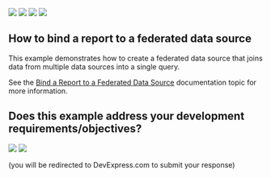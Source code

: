 <!-- default badges list -->
![](https://img.shields.io/endpoint?url=https://codecentral.devexpress.com/api/v1/VersionRange/187623907/22.2.3%2B)
[![](https://img.shields.io/badge/Open_in_DevExpress_Support_Center-FF7200?style=flat-square&logo=DevExpress&logoColor=white)](https://supportcenter.devexpress.com/ticket/details/T828707)
[![](https://img.shields.io/badge/📖_How_to_use_DevExpress_Examples-e9f6fc?style=flat-square)](https://docs.devexpress.com/GeneralInformation/403183)
[![](https://img.shields.io/badge/💬_Leave_Feedback-feecdd?style=flat-square)](#does-this-example-address-your-development-requirementsobjectives)
<!-- default badges end -->
## How to bind a report to a federated data source

This example demonstrates how to create a federated data source that joins data from multiple data sources into a single query. 

See the [Bind a Report to a Federated Data Source](https://docs.devexpress.com/XtraReports/400922) documentation topic for more information.
<!-- feedback -->
## Does this example address your development requirements/objectives?

[<img src="https://www.devexpress.com/support/examples/i/yes-button.svg"/>](https://www.devexpress.com/support/examples/survey.xml?utm_source=github&utm_campaign=reporting-winforms-bind-join-federated-data-source&~~~was_helpful=yes) [<img src="https://www.devexpress.com/support/examples/i/no-button.svg"/>](https://www.devexpress.com/support/examples/survey.xml?utm_source=github&utm_campaign=reporting-winforms-bind-join-federated-data-source&~~~was_helpful=no)

(you will be redirected to DevExpress.com to submit your response)
<!-- feedback end -->
